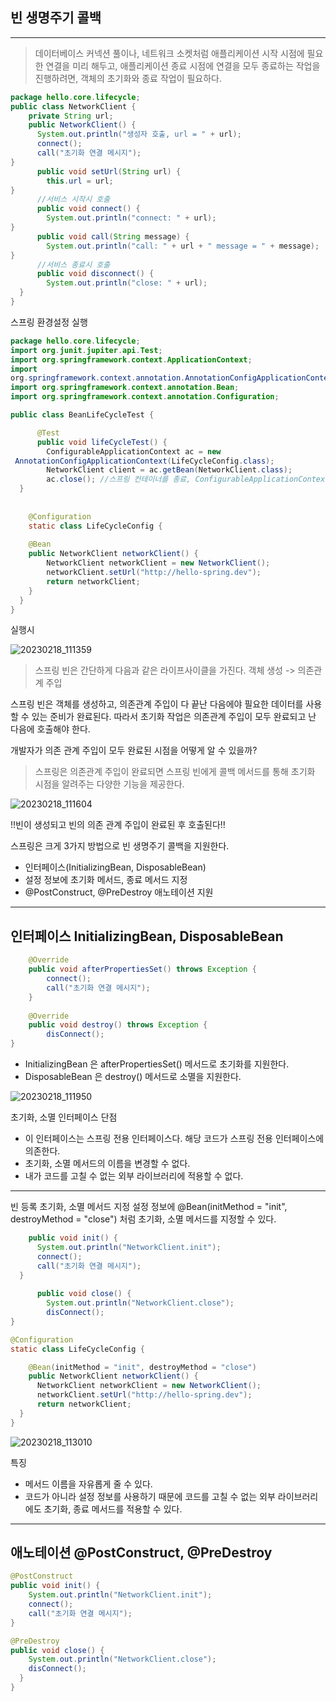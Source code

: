 ## 빈 생명주기 콜백
___
> 데이터베이스 커넥션 풀이나, 네트워크 소켓처럼 애플리케이션 시작 시점에 필요한 연결을 미리 해두고,
애플리케이션 종료 시점에 연결을 모두 종료하는 작업을 진행하려면, 객체의 초기화와 종료 작업이
필요하다.

```java
package hello.core.lifecycle;
public class NetworkClient {
    private String url;
    public NetworkClient() {
      System.out.println("생성자 호출, url = " + url);
      connect();
      call("초기화 연결 메시지");
}
      public void setUrl(String url) {
        this.url = url;
}
      //서비스 시작시 호출
      public void connect() {
        System.out.println("connect: " + url);
}
      public void call(String message) {
        System.out.println("call: " + url + " message = " + message);
}
      //서비스 종료시 호출
      public void disconnect() {
        System.out.println("close: " + url);
  }
}
```
스프링 환경설정 실행
```java
package hello.core.lifecycle;
import org.junit.jupiter.api.Test;
import org.springframework.context.ApplicationContext;
import
org.springframework.context.annotation.AnnotationConfigApplicationContext;
import org.springframework.context.annotation.Bean;
import org.springframework.context.annotation.Configuration;

public class BeanLifeCycleTest {

      @Test
      public void lifeCycleTest() {
        ConfigurableApplicationContext ac = new
 AnnotationConfigApplicationContext(LifeCycleConfig.class);
        NetworkClient client = ac.getBean(NetworkClient.class);
        ac.close(); //스프링 컨테이너를 종료, ConfigurableApplicationContext 필요
  }
  
  
    @Configuration
    static class LifeCycleConfig {
    
    @Bean
    public NetworkClient networkClient() {
        NetworkClient networkClient = new NetworkClient();
        networkClient.setUrl("http://hello-spring.dev");
        return networkClient;
    }
  }
}
```

실행시

![20230218_111359](https://user-images.githubusercontent.com/113106136/219826458-5d4e7bed-f572-4f5f-b3c6-0adbb5c147ca.png)

> 스프링 빈은 간단하게 다음과 같은 라이프사이클을 가진다.
객체 생성 -> 의존관계 주입

스프링 빈은 객체를 생성하고, 의존관계 주입이 다 끝난 다음에야 필요한 데이터를 사용할 수 있는 준비가 완료된다.
따라서 초기화 작업은 의존관계 주입이 모두 완료되고 난 다음에 호출해야 한다.

개발자가 의존 관계 주입이 모두 완료된 시점을 어떻게 알 수 있을까?

> 스프링은 의존관계 주입이 완료되면 스프링 빈에게
 콜백 메서드를 통해 초기화 시점을 알려주는 다양한 기능을 제공한다.
 
 ![20230218_111604](https://user-images.githubusercontent.com/113106136/219826540-ee59d976-e44a-4843-8e22-a295b73a7d02.png)

!!빈이 생성되고 빈의 의존 관계 주입이 완료된 후 호출된다!!

스프링은 크게 3가지 방법으로 빈 생명주기 콜백을 지원한다.
- 인터페이스(InitializingBean, DisposableBean)
- 설정 정보에 초기화 메서드, 종료 메서드 지정
- @PostConstruct, @PreDestroy 애노테이션 지원

___

## 인터페이스 InitializingBean, DisposableBean

```java
    @Override
    public void afterPropertiesSet() throws Exception {
        connect();
        call("초기화 연결 메시지");
    }
    
    @Override
    public void destroy() throws Exception {
        disConnect();
}
```
- InitializingBean 은 afterPropertiesSet() 메서드로 초기화를 지원한다.
- DisposableBean 은 destroy() 메서드로 소멸을 지원한다.

![20230218_111950](https://user-images.githubusercontent.com/113106136/219826693-49959968-f5e9-40d5-91f6-566d4d916f6d.png)


초기화, 소멸 인터페이스 단점
- 이 인터페이스는 스프링 전용 인터페이스다. 해당 코드가 스프링 전용 인터페이스에 의존한다.
- 초기화, 소멸 메서드의 이름을 변경할 수 없다.
- 내가 코드를 고칠 수 없는 외부 라이브러리에 적용할 수 없다.

___
빈 등록 초기화, 소멸 메서드 지정
설정 정보에 @Bean(initMethod = "init", destroyMethod = "close") 처럼 초기화, 소멸 메서드를 지정할 수 있다.

```java
    public void init() {
      System.out.println("NetworkClient.init");
      connect();
      call("초기화 연결 메시지");
  }
  
      public void close() {
        System.out.println("NetworkClient.close");
        disConnect();
}
```

```java
@Configuration
static class LifeCycleConfig {

    @Bean(initMethod = "init", destroyMethod = "close")
    public NetworkClient networkClient() {
      NetworkClient networkClient = new NetworkClient();
      networkClient.setUrl("http://hello-spring.dev");
      return networkClient;
  }
}
```
![20230218_113010](https://user-images.githubusercontent.com/113106136/219827082-337fd09d-dae6-4640-b0e6-e548f8718540.png)

특징
- 메서드 이름을 자유롭게 줄 수 있다.
- 코드가 아니라 설정 정보를 사용하기 때문에 코드를 고칠 수 없는 외부 라이브러리에도 초기화, 종료 메서드를 적용할 수 있다.
___

## 애노테이션 @PostConstruct, @PreDestroy

```java
@PostConstruct
public void init() {
    System.out.println("NetworkClient.init");
    connect();
    call("초기화 연결 메시지");
}

@PreDestroy
public void close() {
    System.out.println("NetworkClient.close");
    disConnect();
  }
}
```

